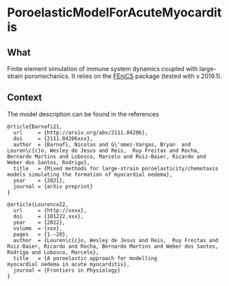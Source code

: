# PoroelasticModelForAcuteMyocarditis

## What
Finite element simulation of immune system dynamics coupled with large-strain poromechanics. It relies on the [FEniCS](https://fenicsproject.org) package (tested with v.2019.1).

## Context 
The model description can be found in the references 

```
@rticle{Barnafi21,
  url     = {http://arxiv.org/abs/2111.04206},
  doi     = {2111.04206xxx},
  author  = {Barnafi, Nicolas and G\'omez-Vargas, Bryan  and Louren\c{c}o, Wesley de Jesus and Reis,  Ruy Freitas and Rocha, Bernardo Martins and Lobosco, Marcelo and Ruiz-Baier, Ricardo and Weber dos Santos, Rodrigo},
  title   = {Mixed methods for large-strain poroelasticity/chemotaxis models simulating the formation of myocardial oedema},
  year    = {2021},
  journal = {arXiv preprint}
}

@article{Lourenco22,
  url     = {http://xxxx},
  doi     = {101222.xxx},
  year    = {2022},
  volume  = {xxx}, 
  pages   = {1--20},
  author  = {Louren\c{c}o, Wesley de Jesus and Reis,  Ruy Freitas and Ruiz-Baier, Ricardo and Rocha, Bernardo Martins and Weber dos Santos, Rodrigo and Lobosco, Marcelo},
  title   = {A poroelastic approach for modelling
myocardial oedema in acute myocarditis},
  journal = {Frontiers in Physiology}
}
```


